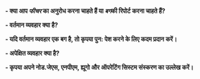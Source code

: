 <!--
If you are reporting a new issue, make sure that we do not have any duplicates
already open. You can ensure this by searching the issue list for this
repository. If there is a duplicate, please close your issue and add a comment
to the existing issue instead.

If you suspect your issue is a bug, please edit your issue description to
include the BUG REPORT INFORMATION shown below. If you fail to provide this
information within 7 days, we cannot debug your issue and will close it. We
will, however, reopen it if you later provide the information.

---------------------------------------------------==crwdHRulesLBB_2_BBsuleRHdwrc==
BUG REPORT INFORMATION
---------------------------------------------------
Use the commands below to provide key information from your environment:
You do NOT have to include this information if this is a FEATURE REQUEST
-->

**- क्या आप *फीचर* का अनुरोध करना चाहते हैं या *बग*की रिपोर्ट करना चाहते हैं?**

**- वर्तमान व्यवहार क्या है?**

**- यदि वर्तमान व्यवहार एक बग है, तो कृपया पुन: पेश करने के लिए कदम प्रदान करें।**

**- अपेक्षित व्यवहार क्या है?**

**- कृपया अपने नोड.जेएस, एनपीएम, ह्यूगो और ऑपरेटिंग सिस्टम संस्करण का उल्लेख करें।**

